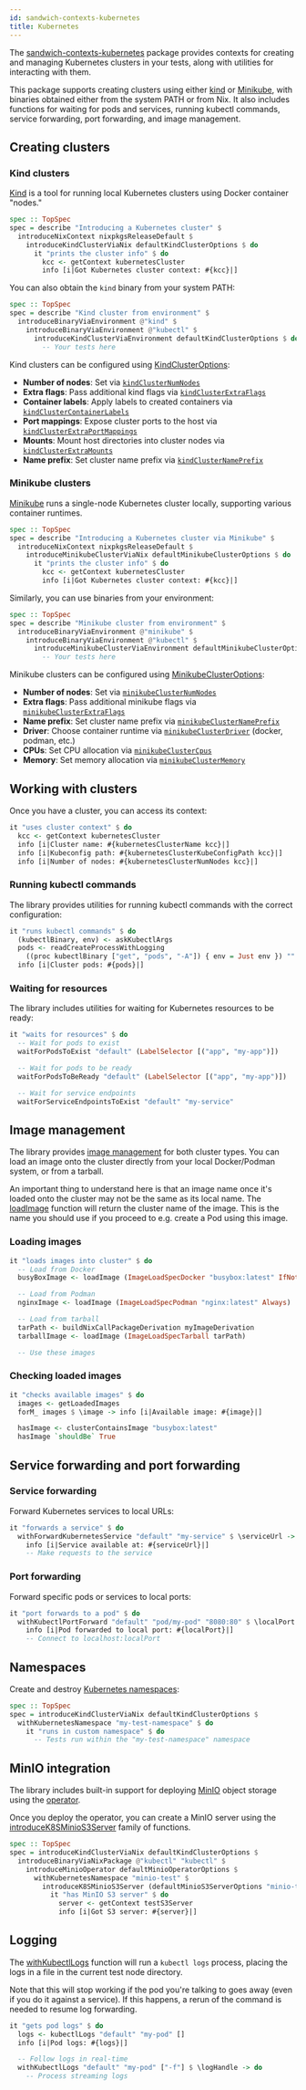 ```yaml
---
id: sandwich-contexts-kubernetes
title: Kubernetes
---
```


The [sandwich-contexts-kubernetes](https://hackage.haskell.org/package/sandwich-contexts-kubernetes) package provides contexts for creating and managing Kubernetes clusters in your tests, along with utilities for interacting with them.

This package supports creating clusters using either [kind](https://kind.sigs.k8s.io/) or [Minikube](https://minikube.sigs.k8s.io), with binaries obtained either from the system PATH or from Nix. It also includes functions for waiting for pods and services, running kubectl commands, service forwarding, port forwarding, and image management.

## Creating clusters

### Kind clusters

[Kind](https://kind.sigs.k8s.io/) is a tool for running local Kubernetes clusters using Docker container "nodes."

```haskell title="https://github.com/codedownio/sandwich/blob/master/demos/demo-kubernetes-kind/app/Main.hs"
spec :: TopSpec
spec = describe "Introducing a Kubernetes cluster" $
  introduceNixContext nixpkgsReleaseDefault $
    introduceKindClusterViaNix defaultKindClusterOptions $ do
      it "prints the cluster info" $ do
        kcc <- getContext kubernetesCluster
        info [i|Got Kubernetes cluster context: #{kcc}|]
```

You can also obtain the `kind` binary from your system PATH:

```haskell
spec :: TopSpec
spec = describe "Kind cluster from environment" $
  introduceBinaryViaEnvironment @"kind" $
    introduceBinaryViaEnvironment @"kubectl" $
      introduceKindClusterViaEnvironment defaultKindClusterOptions $ do
        -- Your tests here
```

Kind clusters can be configured using [KindClusterOptions](https://hackage.haskell.org/package/sandwich-contexts-kubernetes/docs/Test-Sandwich-Contexts-Kubernetes-KindCluster.html#t:KindClusterOptions):

- **Number of nodes**: Set via [`kindClusterNumNodes`](https://hackage.haskell.org/package/sandwich-contexts-kubernetes/docs/Test-Sandwich-Contexts-Kubernetes-KindCluster.html#v:kindClusterNumNodes)
- **Extra flags**: Pass additional kind flags via [`kindClusterExtraFlags`](https://hackage.haskell.org/package/sandwich-contexts-kubernetes/docs/Test-Sandwich-Contexts-Kubernetes-KindCluster.html#v:kindClusterExtraFlags)
- **Container labels**: Apply labels to created containers via [`kindClusterContainerLabels`](https://hackage.haskell.org/package/sandwich-contexts-kubernetes/docs/Test-Sandwich-Contexts-Kubernetes-KindCluster.html#v:kindClusterContainerLabels)
- **Port mappings**: Expose cluster ports to the host via [`kindClusterExtraPortMappings`](https://hackage.haskell.org/package/sandwich-contexts-kubernetes/docs/Test-Sandwich-Contexts-Kubernetes-KindCluster.html#v:kindClusterExtraPortMappings)
- **Mounts**: Mount host directories into cluster nodes via [`kindClusterExtraMounts`](https://hackage.haskell.org/package/sandwich-contexts-kubernetes/docs/Test-Sandwich-Contexts-Kubernetes-KindCluster.html#v:kindClusterExtraMounts)
- **Name prefix**: Set cluster name prefix via [`kindClusterNamePrefix`](https://hackage.haskell.org/package/sandwich-contexts-kubernetes/docs/Test-Sandwich-Contexts-Kubernetes-KindCluster.html#v:kindClusterNamePrefix)

### Minikube clusters

[Minikube](https://minikube.sigs.k8s.io) runs a single-node Kubernetes cluster locally, supporting various container runtimes.

```haskell title="https://github.com/codedownio/sandwich/blob/master/demos/demo-kubernetes-minikube/app/Main.hs"
spec :: TopSpec
spec = describe "Introducing a Kubernetes cluster via Minikube" $
  introduceNixContext nixpkgsReleaseDefault $
    introduceMinikubeClusterViaNix defaultMinikubeClusterOptions $ do
      it "prints the cluster info" $ do
        kcc <- getContext kubernetesCluster
        info [i|Got Kubernetes cluster context: #{kcc}|]
```

Similarly, you can use binaries from your environment:

```haskell
spec :: TopSpec
spec = describe "Minikube cluster from environment" $
  introduceBinaryViaEnvironment @"minikube" $
    introduceBinaryViaEnvironment @"kubectl" $
      introduceMinikubeClusterViaEnvironment defaultMinikubeClusterOptions $ do
        -- Your tests here
```

Minikube clusters can be configured using [MinikubeClusterOptions](https://hackage.haskell.org/package/sandwich-contexts-kubernetes/docs/Test-Sandwich-Contexts-Kubernetes-MinikubeCluster.html#t:MinikubeClusterOptions):

- **Number of nodes**: Set via [`minikubeClusterNumNodes`](https://hackage.haskell.org/package/sandwich-contexts-kubernetes/docs/Test-Sandwich-Contexts-Kubernetes-MinikubeCluster.html#v:minikubeClusterNumNodes)
- **Extra flags**: Pass additional minikube flags via [`minikubeClusterExtraFlags`](https://hackage.haskell.org/package/sandwich-contexts-kubernetes/docs/Test-Sandwich-Contexts-Kubernetes-MinikubeCluster.html#v:minikubeClusterExtraFlags)
- **Name prefix**: Set cluster name prefix via [`minikubeClusterNamePrefix`](https://hackage.haskell.org/package/sandwich-contexts-kubernetes/docs/Test-Sandwich-Contexts-Kubernetes-MinikubeCluster.html#v:minikubeClusterNamePrefix)
- **Driver**: Choose container runtime via [`minikubeClusterDriver`](https://hackage.haskell.org/package/sandwich-contexts-kubernetes/docs/Test-Sandwich-Contexts-Kubernetes-MinikubeCluster.html#v:minikubeClusterDriver) (docker, podman, etc.)
- **CPUs**: Set CPU allocation via [`minikubeClusterCpus`](https://hackage.haskell.org/package/sandwich-contexts-kubernetes/docs/Test-Sandwich-Contexts-Kubernetes-MinikubeCluster.html#v:minikubeClusterCpus)
- **Memory**: Set memory allocation via [`minikubeClusterMemory`](https://hackage.haskell.org/package/sandwich-contexts-kubernetes/docs/Test-Sandwich-Contexts-Kubernetes-MinikubeCluster.html#v:minikubeClusterMemory)

## Working with clusters

Once you have a cluster, you can access its context:

```haskell
it "uses cluster context" $ do
  kcc <- getContext kubernetesCluster
  info [i|Cluster name: #{kubernetesClusterName kcc}|]
  info [i|Kubeconfig path: #{kubernetesClusterKubeConfigPath kcc}|]
  info [i|Number of nodes: #{kubernetesClusterNumNodes kcc}|]
```

### Running kubectl commands

The library provides utilities for running kubectl commands with the correct configuration:

```haskell
it "runs kubectl commands" $ do
  (kubectlBinary, env) <- askKubectlArgs
  pods <- readCreateProcessWithLogging
    ((proc kubectlBinary ["get", "pods", "-A"]) { env = Just env }) ""
  info [i|Cluster pods: #{pods}|]
```

### Waiting for resources

The library includes utilities for waiting for Kubernetes resources to be ready:

```haskell
it "waits for resources" $ do
  -- Wait for pods to exist
  waitForPodsToExist "default" (LabelSelector [("app", "my-app")])

  -- Wait for pods to be ready
  waitForPodsToBeReady "default" (LabelSelector [("app", "my-app")])

  -- Wait for service endpoints
  waitForServiceEndpointsToExist "default" "my-service"
```

## Image management

The library provides [image management](https://hackage-content.haskell.org/package/sandwich-contexts-kubernetes/docs/Test-Sandwich-Contexts-Kubernetes-Images.html) for both cluster types. You can load an image onto the cluster directly from your local Docker/Podman system, or from a tarball.

An important thing to understand here is that an image name once it's loaded onto the cluster may not be the same as its local name. The [loadImage](https://hackage-content.haskell.org/package/sandwich-contexts-kubernetes/docs/Test-Sandwich-Contexts-Kubernetes-Images.html#v:loadImage) function will return the cluster name of the image. This is the name you should use if you proceed to e.g. create a Pod using this image.

### Loading images

```haskell
it "loads images into cluster" $ do
  -- Load from Docker
  busyBoxImage <- loadImage (ImageLoadSpecDocker "busybox:latest" IfNotPresent)

  -- Load from Podman
  nginxImage <- loadImage (ImageLoadSpecPodman "nginx:latest" Always)

  -- Load from tarball
  tarPath <- buildNixCallPackageDerivation myImageDerivation
  tarballImage <- loadImage (ImageLoadSpecTarball tarPath)

  -- Use these images
```

### Checking loaded images

```haskell
it "checks available images" $ do
  images <- getLoadedImages
  forM_ images $ \image -> info [i|Available image: #{image}|]

  hasImage <- clusterContainsImage "busybox:latest"
  hasImage `shouldBe` True
```

## Service forwarding and port forwarding

### Service forwarding

Forward Kubernetes services to local URLs:

```haskell
it "forwards a service" $ do
  withForwardKubernetesService "default" "my-service" $ \serviceUrl -> do
    info [i|Service available at: #{serviceUrl}|]
    -- Make requests to the service
```

### Port forwarding

Forward specific pods or services to local ports:

```haskell
it "port forwards to a pod" $ do
  withKubectlPortForward "default" "pod/my-pod" "8080:80" $ \localPort -> do
    info [i|Pod forwarded to local port: #{localPort}|]
    -- Connect to localhost:localPort
```

## Namespaces

Create and destroy [Kubernetes namespaces](https://hackage-content.haskell.org/package/sandwich-contexts-kubernetes/docs/Test-Sandwich-Contexts-Kubernetes-Namespace.html):

```haskell
spec :: TopSpec
spec = introduceKindClusterViaNix defaultKindClusterOptions $
  withKubernetesNamespace "my-test-namespace" $ do
    it "runs in custom namespace" $ do
      -- Tests run within the "my-test-namespace" namespace
```

## MinIO integration

The library includes built-in support for deploying [MinIO](https://www.min.io/) object storage using the [operator](https://docs.min.io/enterprise/aistor-object-store/installation/kubernetes/install/).

Once you deploy the operator, you can create a MinIO server using the [introduceK8SMinioS3Server](https://hackage-content.haskell.org/package/sandwich-contexts-kubernetes/docs/Test-Sandwich-Contexts-Kubernetes-MinioS3Server.html#v:introduceK8SMinioS3Server) family of functions.

```haskell title="https://github.com/codedownio/sandwich/blob/master/demos/demo-kubernetes-kind/app/Main.hs"
spec :: TopSpec
spec = introduceKindClusterViaNix defaultKindClusterOptions $
  introduceBinaryViaNixPackage @"kubectl" "kubectl" $
    introduceMinioOperator defaultMinioOperatorOptions $
      withKubernetesNamespace "minio-test" $
        introduceK8SMinioS3Server (defaultMinioS3ServerOptions "minio-test") $ do
          it "has MinIO S3 server" $ do
            server <- getContext testS3Server
            info [i|Got S3 server: #{server}|]
```

## Logging

The [withKubectlLogs](https://hackage-content.haskell.org/package/sandwich-contexts-kubernetes/docs/Test-Sandwich-Contexts-Kubernetes.html#v:withKubectlLogs) function will run a `kubectl logs` process, placing the logs in a file in the current test node directory.

Note that this will stop working if the pod you're talking to goes away (even if you do it against a service). If this happens, a rerun of the command is needed to resume log forwarding.

```haskell
it "gets pod logs" $ do
  logs <- kubectlLogs "default" "my-pod" []
  info [i|Pod logs: #{logs}|]

  -- Follow logs in real-time
  withKubectlLogs "default" "my-pod" ["-f"] $ \logHandle -> do
    -- Process streaming logs
```
